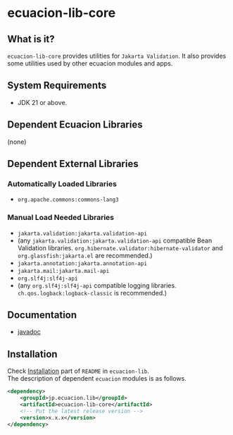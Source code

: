# ecuacion-lib-core

## What is it?

`ecuacion-lib-core` provides utilities for `Jakarta Validation`.
It also provides some utilities used by other ecuacion modules and apps.  

## System Requirements

- JDK 21 or above.

## Dependent Ecuacion Libraries

(none)

## Dependent External Libraries

### Automatically Loaded Libraries

- `org.apache.commons:commons-lang3`

### Manual Load Needed Libraries

- `jakarta.validation:jakarta.validation-api`
- (any `jakarta.validation:jakarta.validation-api` compatible Bean Validation libraries. `org.hibernate.validator:hibernate-validator` and `org.glassfish:jakarta.el` are recommended.)
- `jakarta.annotation:jakarta.annotation-api`
- `jakarta.mail:jakarta.mail-api`
- `org.slf4j:slf4j-api`
- (any `org.slf4j:slf4j-api` compatible logging libraries. `ch.qos.logback:logback-classic` is recommended.)

## Documentation

- [javadoc](https://javadoc.ecuacion.jp/apidocs/ecuacion-lib-core/)

## Installation

Check [Installation](https://github.com/ecuacion-jp/ecuacion-lib) part of `README` in `ecuacion-lib`.  
The description of dependent `ecuacion` modules is as follows.

```xml
<dependency>
    <groupId>jp.ecuacion.lib</groupId>
    <artifactId>ecuacion-lib-core</artifactId>
    <!-- Put the latest release version -->
    <version>x.x.x</version>
</dependency>
```
